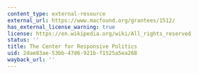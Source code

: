 ```yaml
---
content_type: external-resource
external_url: https://www.macfound.org/grantees/1512/
has_external_license_warning: true
license: https://en.wikipedia.org/wiki/All_rights_reserved
status: ''
title: The Center for Responsive Politics
uid: 2dae83ae-53bb-47d6-921b-f1525a5ea268
wayback_url: ''
---
```

